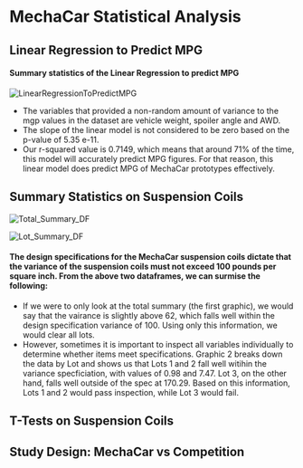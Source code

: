 # MechaCar Statistical Analysis

## Linear Regression to Predict MPG

#### Summary statistics of the Linear Regression to predict MPG

   ![LinearRegressionToPredictMPG](https://user-images.githubusercontent.com/81929616/127785290-d32440d1-0fe1-40ba-82a0-16e4e83204b3.PNG)

- The variables that provided a non-random amount of variance to the mgp values in the dataset are vehicle weight, spoiler angle and AWD. 
- The slope of the linear model is not considered to be zero based on the p-value of 5.35 e-11.
- Our r-squared value is 0.7149, which means that around 71% of the time, this model will accurately predict MPG figures. For that reason, this linear model does predict MPG of MechaCar prototypes effectively.

## Summary Statistics on Suspension Coils

   ![Total_Summary_DF](https://user-images.githubusercontent.com/81929616/127785815-c4b1007c-30d2-4464-9e03-d23f3cb87880.PNG)
   
   ![Lot_Summary_DF](https://user-images.githubusercontent.com/81929616/127785818-1b0f01ae-454f-4520-802a-5a379f7f99ac.PNG)

#### The design specifications for the MechaCar suspension coils dictate that the variance of the suspension coils must not exceed 100 pounds per square inch. From the above two dataframes, we can surmise the following:

- If we were to only look at the total summary (the first graphic), we would say that the vairance is slightly above 62, which falls well within the design specification variance of 100. Using only this information, we would clear all lots.
- However, sometimes it is important to inspect all variables individually to determine whether items meet specifications. Graphic 2 breaks down the data by Lot and shows us that Lots 1 and 2 fall well witihin the variance specficiation, with values of 0.98 and 7.47. Lot 3, on the other hand, falls well outside of the spec at 170.29. Based on this information, Lots 1 and 2 would pass inspection, while Lot 3 would fail.

## T-Tests on Suspension Coils

## Study Design: MechaCar vs Competition
